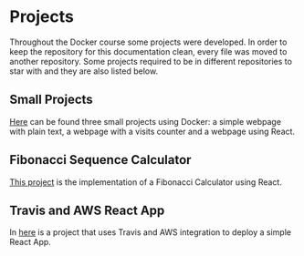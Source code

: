 # Projects

Throughout the Docker course some projects were developed. In order to keep the repository for this documentation clean, every file was moved to another repository. Some projects required to be in different repositories to star with and they are also listed below.

## Small Projects
[Here](https://github.com/MatheusBoy/docker-projects) can be found three small projects using Docker: a simple webpage with plain text, a webpage with a visits counter and a webpage using React.

## Fibonacci Sequence Calculator

[This project](https://github.com/MatheusBoy/fibo-react) is the implementation of a Fibonacci Calculator using React.

## Travis and AWS React App

In [here](https://github.com/MatheusBoy/travis-docker) is a project that uses Travis and AWS integration to deploy a simple React App.